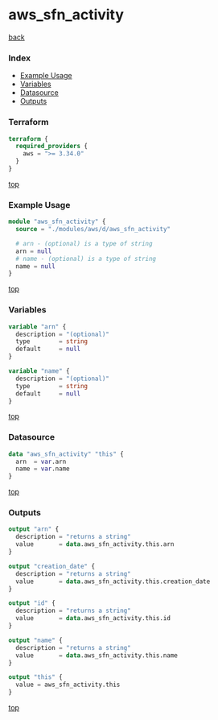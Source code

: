 # aws_sfn_activity

[back](../aws.md)

### Index

- [Example Usage](#example-usage)
- [Variables](#variables)
- [Datasource](#datasource)
- [Outputs](#outputs)

### Terraform

```terraform
terraform {
  required_providers {
    aws = ">= 3.34.0"
  }
}
```

[top](#index)

### Example Usage

```terraform
module "aws_sfn_activity" {
  source = "./modules/aws/d/aws_sfn_activity"

  # arn - (optional) is a type of string
  arn = null
  # name - (optional) is a type of string
  name = null
}
```

[top](#index)

### Variables

```terraform
variable "arn" {
  description = "(optional)"
  type        = string
  default     = null
}

variable "name" {
  description = "(optional)"
  type        = string
  default     = null
}
```

[top](#index)

### Datasource

```terraform
data "aws_sfn_activity" "this" {
  arn  = var.arn
  name = var.name
}
```

[top](#index)

### Outputs

```terraform
output "arn" {
  description = "returns a string"
  value       = data.aws_sfn_activity.this.arn
}

output "creation_date" {
  description = "returns a string"
  value       = data.aws_sfn_activity.this.creation_date
}

output "id" {
  description = "returns a string"
  value       = data.aws_sfn_activity.this.id
}

output "name" {
  description = "returns a string"
  value       = data.aws_sfn_activity.this.name
}

output "this" {
  value = aws_sfn_activity.this
}
```

[top](#index)